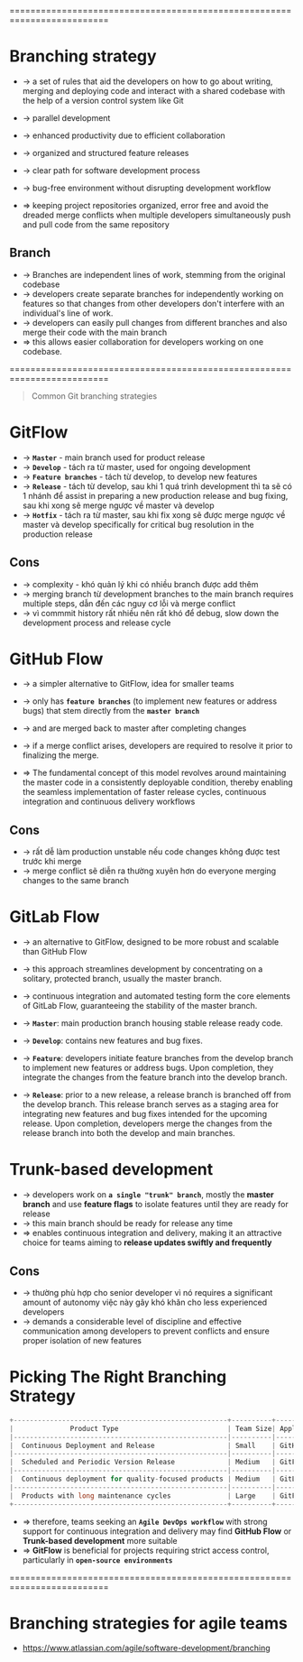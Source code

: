 =========================================================================
# Branching strategy
* -> a set of rules that aid the developers on how to go about writing, merging and deploying code and interact with a shared codebase with the help of a version control system like Git

* -> parallel development
* -> enhanced productivity due to efficient collaboration
* -> organized and structured feature releases
* -> clear path for software development process
* -> bug-free environment without disrupting development workflow

* => keeping project repositories organized, error free and avoid the dreaded merge conflicts when multiple developers simultaneously push and pull code from the same repository

## Branch
* -> Branches are independent lines of work, stemming from the original codebase
* -> developers create separate branches for independently working on features so that changes from other developers don't interfere with an individual's line of work. 
* -> developers can easily pull changes from different branches and also merge their code with the main branch
* => this allows easier collaboration for developers working on one codebase.

=========================================================================
> Common Git branching strategies

# GitFlow
* -> **`Master`** - main branch used for product release
* -> **`Develop`** - tách ra từ master, used for ongoing development
* -> **`Feature branches`** - tách từ develop, to develop new features
* -> **`Release`** - tách từ develop, sau khi 1 quá trình development thì ta sẽ có 1 nhánh để assist in preparing a new production release and bug fixing, sau khi xong sẽ merge ngược về master và develop 
* -> **`Hotfix`** - tách ra từ master, sau khi fix xong sẽ được merge ngược về master và develop specifically for critical bug resolution in the production release

## Cons
* -> complexity - khó quản lý khi có nhiều branch được add thêm
* -> merging branch từ development branches to the main branch requires multiple steps, dẫn đến các nguy cơ lỗi và merge conflict
* -> vì commmit history rất nhiều nên rất khó để debug, slow down the development process and release cycle

# GitHub Flow
* -> a simpler alternative to GitFlow, idea for smaller teams
* -> only has **`feature branches`** (to implement new features or address bugs) that stem directly from the **`master branch`** 
* -> and are merged back to master after completing changes
* -> if a merge conflict arises, developers are required to resolve it prior to finalizing the merge.

* => The fundamental concept of this model revolves around maintaining the master code in a consistently deployable condition, thereby enabling the seamless implementation of faster release cycles, continuous integration and continuous delivery workflows

## Cons
* -> rất dễ làm production unstable nếu code changes không được test trước khi merge
* -> merge conflict sẽ diễn ra thường xuyên hơn do everyone merging changes to the same branch

# GitLab Flow
* -> an alternative to GitFlow, designed to be more robust and scalable than GitHub Flow
* -> this approach streamlines development by concentrating on a solitary, protected branch, usually the master branch. 
* -> continuous integration and automated testing form the core elements of GitLab Flow, guaranteeing the stability of the master branch.

* -> **`Master`**: main production branch housing stable release ready code.
* -> **`Develop`**: contains new features and bug fixes.
* -> **`Feature`**: developers initiate feature branches from the develop branch to implement new features or address bugs. Upon completion, they integrate the changes from the feature branch into the develop branch.
* -> **`Release`**: prior to a new release, a release branch is branched off from the develop branch. This release branch serves as a staging area for integrating new features and bug fixes intended for the upcoming release. Upon completion, developers merge the changes from the release branch into both the develop and main branches.

# Trunk-based development
* -> developers work on **`a single "trunk" branch`**, mostly the **master branch** and use **feature flags** to isolate features until they are ready for release
* -> this main branch should be ready for release any time
* => enables continuous integration and delivery, making it an attractive choice for teams aiming to **release updates swiftly and frequently**

## Cons
* -> thường phù hợp cho senior developer vì nó requires a significant amount of autonomy việc này gây khó khăn cho less experienced developers
* -> demands a considerable level of discipline and effective communication among developers to prevent conflicts and ensure proper isolation of new features

# Picking The Right Branching Strategy
```cs
+-----------------------------------------------------+----------+--------------------------+
|              Product Type                           | Team Size| Applicable Strategy      |
|-----------------------------------------------------|----------|--------------------------|
|  Continuous Deployment and Release                  | Small    | GitHub Flow and TBD      |
|-----------------------------------------------------|----------|--------------------------|
|  Scheduled and Periodic Version Release             | Medium   | GitFlow and GitLab Flow  |
|-----------------------------------------------------|----------|--------------------------|
|  Continuous deployment for quality-focused products | Medium   | GitLab Flow              |
|-----------------------------------------------------|----------|--------------------------|
|  Products with long maintenance cycles              | Large    | GitFlow                  |
+-----------------------------------------------------+----------+--------------------------+
```

* => therefore, teams seeking an **`Agile DevOps workflow`** with strong support for continuous integration and delivery may find **GitHub Flow** or **Trunk-based development** more suitable
* => **GitFlow** is beneficial for projects requiring strict access control, particularly in **`open-source environments`**

=========================================================================
# Branching strategies for agile teams
* https://www.atlassian.com/agile/software-development/branching
